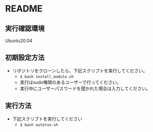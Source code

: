 # README

## 実行確認環境
Ubuntu20.04
## 初期設定方法
* リポジトリをクローンしたら、下記スクリプトを実行してください。
    * `$ bash install_module.sh`
    * 実行はsudo権限のあるユーザーで行ってください。
    * 実行中にユーザーパスワードを聞かれた場合は入力してください。

## 実行方法
* 下記スクリプトを実行してください
    * `$ bash autorun.sh`